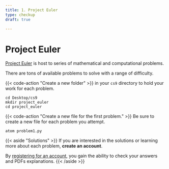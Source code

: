 ```yaml
---
title: 1. Project Euler
type: checkup
draft: true

---
```


# Project Euler

[Project Euler](https://projecteuler.net/archives) is host to series of mathematical and computational problems. 

There are tons of available problems to solve with a range of difficulty. 

{{< code-action "Create a new folder" >}} in your `cs9` directory to hold your work for each problem. 
```shell
cd Desktop/cs9
mkdir project_euler
cd project_euler
```
{{< code-action "Create a new file for the first problem." >}} Be sure to create a new file for each problem you attempt. 
```shell
atom problem1.py
```

{{< aside "Solutions" >}}
If you are interested in the solutions or learning more about each problem, **create an account**. 

By [registering for an account](https://projecteuler.net/register), you gain the ability to check your answers and PDFs explanations. 
{{< /aside >}}
